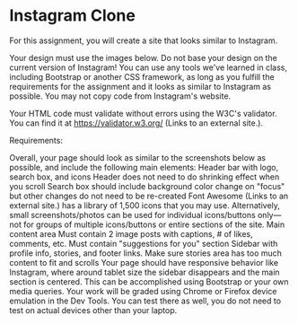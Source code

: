 # Instagram Clone

For this assignment, you will create a site that looks similar to Instagram.

Your design must use the images below. Do not base your design on the current version of Instagram!
You can use any tools we've learned in class, including Bootstrap or another CSS framework, as long as you fulfill the requirements for the assignment and it looks as similar to Instagram as possible. You may not copy code from Instagram's website. 

Your HTML code must validate without errors using the W3C's validator. You can find it at https://validator.w3.org/ (Links to an external site.).

Requirements:

Overall, your page should look as similar to the screenshots below as possible, and include the following main elements:
Header bar with logo, search box, and icons
Header does not need to do shrinking effect when you scroll
Search box should include background color change on "focus" but other changes do not need to be re-created
Font Awesome (Links to an external site.) has a library of 1,500 icons that you may use. Alternatively, small screenshots/photos can be used for individual icons/buttons only—not for groups of multiple icons/buttons or entire sections of the site. 
Main content area
Must contain 2 image posts with captions, # of likes, comments, etc. 
Must contain "suggestions for you" section
Sidebar with profile info, stories, and footer links.
Make sure stories area has too much content to fit and scrolls
Your page should have responsive behavior like Instagram, where around tablet size the sidebar disappears and the main section is centered. This can be accomplished using Bootstrap or your own media queries. Your work will be graded using Chrome or Firefox device emulation in the Dev Tools. You can test there as well, you do not need to test on actual devices other than your laptop.
